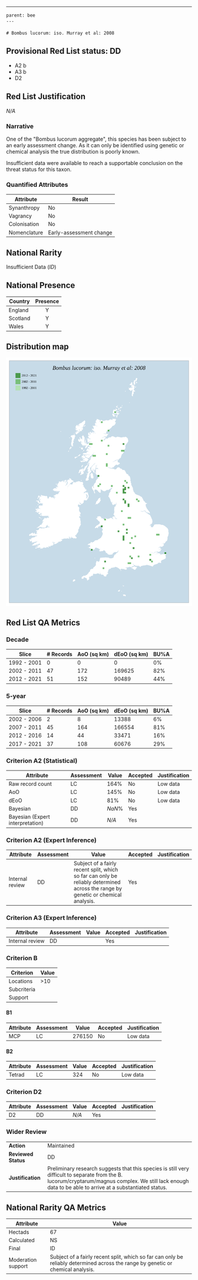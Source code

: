 ---
    parent: bee
    ---

    # Bombus lucorum: iso. Murray et al: 2008

## Provisional Red List status: DD
- A2 b
- A3 b
- D2

## Red List Justification
*N/A*
### Narrative
One of the "Bombus lucorum aggregate", this species has been subject to an early assessment change. As it can only be identified using genetic or chemical analysis the true distribution is poorly known.

Insufficient data were available to reach a supportable conclusion on the threat status for this taxon.
### Quantified Attributes
|Attribute|Result|
|---|---|
|Synanthropy|No|
|Vagrancy|No|
|Colonisation|No|
|Nomenclature|Early-assessment change|


## National Rarity
Insufficient Data (*ID*)

## National Presence
|Country|Presence
|---|:-:|
|England|Y|
|Scotland|Y|
|Wales|Y|


## Distribution map
![](../map/532.svg)

## Red List QA Metrics
### Decade
| Slice | # Records | AoO (sq km) | dEoO (sq km) |BU%A |
|---|---|---|---|---|
|1992 - 2001|0|0|0|0%|
|2002 - 2011|47|172|169625|82%|
|2012 - 2021|51|152|90489|44%|
### 5-year
| Slice | # Records | AoO (sq km) | dEoO (sq km) |BU%A |
|---|---|---|---|---|
|2002 - 2006|2|8|13388|6%|
|2007 - 2011|45|164|166554|81%|
|2012 - 2016|14|44|33471|16%|
|2017 - 2021|37|108|60676|29%|
### Criterion A2 (Statistical)
|Attribute|Assessment|Value|Accepted|Justification
|---|---|---|---|---|
|Raw record count|LC|164%|No|Low data|
|AoO|LC|145%|No|Low data|
|dEoO|LC|81%|No|Low data|
|Bayesian|DD|*NaN*%|Yes||
|Bayesian (Expert interpretation)|DD|*N/A*|Yes||
### Criterion A2 (Expert Inference)
|Attribute|Assessment|Value|Accepted|Justification
|---|---|---|---|---|
|Internal review|DD|Subject of a fairly recent split, which so far can only be reliably determined across the range by genetic or chemical analysis.|Yes||
### Criterion A3 (Expert Inference)
|Attribute|Assessment|Value|Accepted|Justification
|---|---|---|---|---|
|Internal review|DD||Yes||
### Criterion B
|Criterion| Value|
|---|---|
|Locations|>10|
|Subcriteria||
|Support||
#### B1
|Attribute|Assessment|Value|Accepted|Justification
|---|---|---|---|---|
|MCP|LC|276150|No|Low data|
#### B2
|Attribute|Assessment|Value|Accepted|Justification
|---|---|---|---|---|
|Tetrad|LC|324|No|Low data|
### Criterion D2
|Attribute|Assessment|Value|Accepted|Justification
|---|---|---|---|---|
|D2|DD|*N/A*|Yes||
### Wider Review
|  |  |
|---|---|
|**Action**|Maintained|
|**Reviewed Status**|DD|
|**Justification**|Preliminary research suggests that this species is still very difficult to separate from the B. lucorum/cryptarum/magnus complex. We still lack enough data to be able to arrive at a substantiated status.|


## National Rarity QA Metrics
|Attribute|Value|
|---|---|
|Hectads|67|
|Calculated|NS|
|Final|ID|
|Moderation support|Subject of a fairly recent split, which so far can only be reliably determined across the range by genetic or chemical analysis.|


